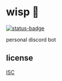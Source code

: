 # wisp 🌼

[![status-badge](https://ci.codeberg.org/api/badges/12816/status.svg)](https://ci.codeberg.org/repos/12816)

personal discord bot

## license

[ISC](LICENSE)
